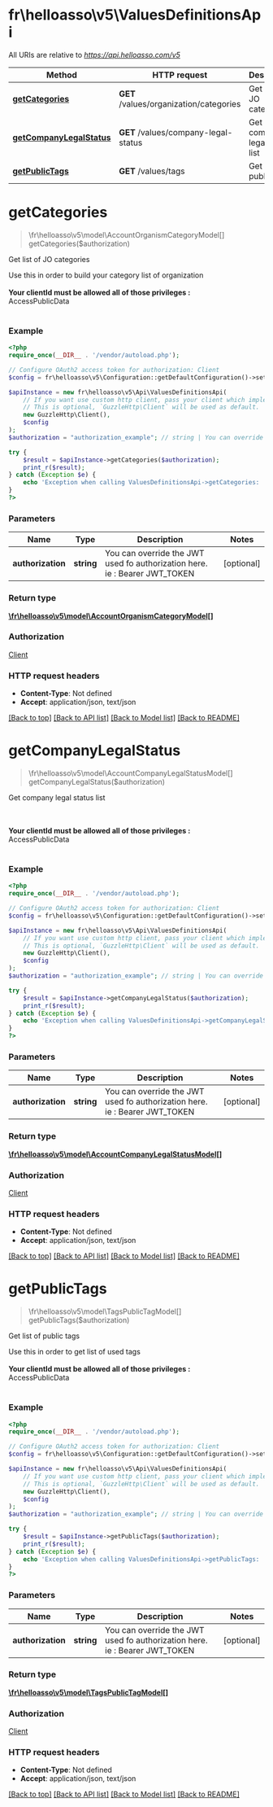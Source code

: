 # fr\helloasso\v5\ValuesDefinitionsApi

All URIs are relative to *https://api.helloasso.com/v5*

Method | HTTP request | Description
------------- | ------------- | -------------
[**getCategories**](ValuesDefinitionsApi.md#getCategories) | **GET** /values/organization/categories | Get list of JO categories
[**getCompanyLegalStatus**](ValuesDefinitionsApi.md#getCompanyLegalStatus) | **GET** /values/company-legal-status | Get company legal status list
[**getPublicTags**](ValuesDefinitionsApi.md#getPublicTags) | **GET** /values/tags | Get list of public tags


# **getCategories**
> \fr\helloasso\v5\model\AccountOrganismCategoryModel[] getCategories($authorization)

Get list of JO categories

Use this in order to build your category list of organization<br/><br/><b>Your clientId must be allowed all of those privileges : </b> <br/> AccessPublicData<br/><br/>

### Example
```php
<?php
require_once(__DIR__ . '/vendor/autoload.php');

// Configure OAuth2 access token for authorization: Client
$config = fr\helloasso\v5\Configuration::getDefaultConfiguration()->setAccessToken('YOUR_ACCESS_TOKEN');

$apiInstance = new fr\helloasso\v5\Api\ValuesDefinitionsApi(
    // If you want use custom http client, pass your client which implements `GuzzleHttp\ClientInterface`.
    // This is optional, `GuzzleHttp\Client` will be used as default.
    new GuzzleHttp\Client(),
    $config
);
$authorization = "authorization_example"; // string | You can override the JWT used fo authorization here. ie : Bearer JWT_TOKEN

try {
    $result = $apiInstance->getCategories($authorization);
    print_r($result);
} catch (Exception $e) {
    echo 'Exception when calling ValuesDefinitionsApi->getCategories: ', $e->getMessage(), PHP_EOL;
}
?>
```

### Parameters

Name | Type | Description  | Notes
------------- | ------------- | ------------- | -------------
 **authorization** | **string**| You can override the JWT used fo authorization here. ie : Bearer JWT_TOKEN | [optional]

### Return type

[**\fr\helloasso\v5\model\AccountOrganismCategoryModel[]**](../Model/AccountOrganismCategoryModel.md)

### Authorization

[Client](../../README.md#Client)

### HTTP request headers

 - **Content-Type**: Not defined
 - **Accept**: application/json, text/json

[[Back to top]](#) [[Back to API list]](../../README.md#documentation-for-api-endpoints) [[Back to Model list]](../../README.md#documentation-for-models) [[Back to README]](../../README.md)

# **getCompanyLegalStatus**
> \fr\helloasso\v5\model\AccountCompanyLegalStatusModel[] getCompanyLegalStatus($authorization)

Get company legal status list

<br/><br/><b>Your clientId must be allowed all of those privileges : </b> <br/> AccessPublicData<br/><br/>

### Example
```php
<?php
require_once(__DIR__ . '/vendor/autoload.php');

// Configure OAuth2 access token for authorization: Client
$config = fr\helloasso\v5\Configuration::getDefaultConfiguration()->setAccessToken('YOUR_ACCESS_TOKEN');

$apiInstance = new fr\helloasso\v5\Api\ValuesDefinitionsApi(
    // If you want use custom http client, pass your client which implements `GuzzleHttp\ClientInterface`.
    // This is optional, `GuzzleHttp\Client` will be used as default.
    new GuzzleHttp\Client(),
    $config
);
$authorization = "authorization_example"; // string | You can override the JWT used fo authorization here. ie : Bearer JWT_TOKEN

try {
    $result = $apiInstance->getCompanyLegalStatus($authorization);
    print_r($result);
} catch (Exception $e) {
    echo 'Exception when calling ValuesDefinitionsApi->getCompanyLegalStatus: ', $e->getMessage(), PHP_EOL;
}
?>
```

### Parameters

Name | Type | Description  | Notes
------------- | ------------- | ------------- | -------------
 **authorization** | **string**| You can override the JWT used fo authorization here. ie : Bearer JWT_TOKEN | [optional]

### Return type

[**\fr\helloasso\v5\model\AccountCompanyLegalStatusModel[]**](../Model/AccountCompanyLegalStatusModel.md)

### Authorization

[Client](../../README.md#Client)

### HTTP request headers

 - **Content-Type**: Not defined
 - **Accept**: application/json, text/json

[[Back to top]](#) [[Back to API list]](../../README.md#documentation-for-api-endpoints) [[Back to Model list]](../../README.md#documentation-for-models) [[Back to README]](../../README.md)

# **getPublicTags**
> \fr\helloasso\v5\model\TagsPublicTagModel[] getPublicTags($authorization)

Get list of public tags

Use this in order to get list of used tags<br/><br/><b>Your clientId must be allowed all of those privileges : </b> <br/> AccessPublicData<br/><br/>

### Example
```php
<?php
require_once(__DIR__ . '/vendor/autoload.php');

// Configure OAuth2 access token for authorization: Client
$config = fr\helloasso\v5\Configuration::getDefaultConfiguration()->setAccessToken('YOUR_ACCESS_TOKEN');

$apiInstance = new fr\helloasso\v5\Api\ValuesDefinitionsApi(
    // If you want use custom http client, pass your client which implements `GuzzleHttp\ClientInterface`.
    // This is optional, `GuzzleHttp\Client` will be used as default.
    new GuzzleHttp\Client(),
    $config
);
$authorization = "authorization_example"; // string | You can override the JWT used fo authorization here. ie : Bearer JWT_TOKEN

try {
    $result = $apiInstance->getPublicTags($authorization);
    print_r($result);
} catch (Exception $e) {
    echo 'Exception when calling ValuesDefinitionsApi->getPublicTags: ', $e->getMessage(), PHP_EOL;
}
?>
```

### Parameters

Name | Type | Description  | Notes
------------- | ------------- | ------------- | -------------
 **authorization** | **string**| You can override the JWT used fo authorization here. ie : Bearer JWT_TOKEN | [optional]

### Return type

[**\fr\helloasso\v5\model\TagsPublicTagModel[]**](../Model/TagsPublicTagModel.md)

### Authorization

[Client](../../README.md#Client)

### HTTP request headers

 - **Content-Type**: Not defined
 - **Accept**: application/json, text/json

[[Back to top]](#) [[Back to API list]](../../README.md#documentation-for-api-endpoints) [[Back to Model list]](../../README.md#documentation-for-models) [[Back to README]](../../README.md)

